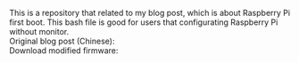 This is a repository that related to my blog post, which is about Raspberry Pi first boot. This bash file is good for users that configurating Raspberry Pi without monitor.   
Original blog post (Chinese):   
Download modified firmware: 
